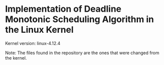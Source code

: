 # Implementation of Deadline Monotonic Scheduling Algorithm in the Linux Kernel

Kernel version: linux-4.12.4  

Note: The files found in the repository are the ones that were changed from the kernel.
